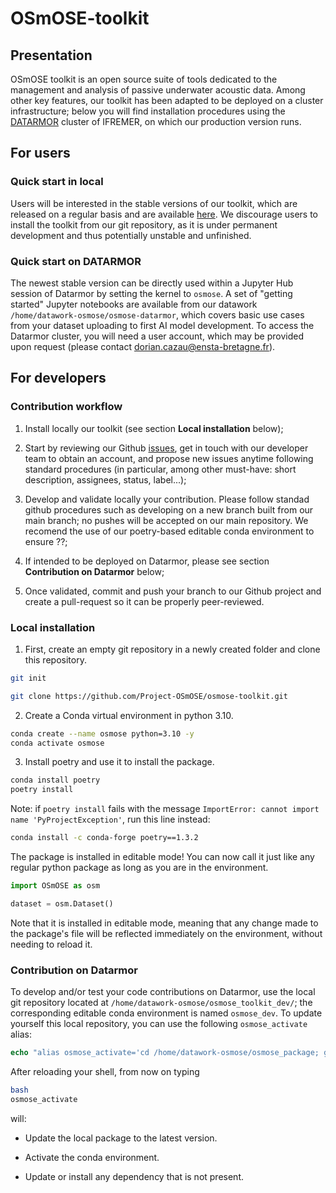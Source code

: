 # OSmOSE-toolkit


## Presentation

OSmOSE toolkit is an open source suite of tools dedicated to the management and analysis of passive underwater acoustic data. Among other key features, our toolkit has been adapted to be deployed on a cluster infrastructure; below you will find installation procedures using the [DATARMOR](https://www.ifremer.fr/fr/infrastructures-de-recherche/le-supercalculateur-datarmor) cluster of IFREMER, on which our production version runs.

## For users

### Quick start  in local

Users will be interested in the stable versions of our toolkit, which are released on a regular basis and are available [here](https://github.com/Project-OSmOSE/osmose-toolkit/releases/tag/v0.1.0). We discourage users to install the toolkit from our git repository, as it is under permanent development and thus potentially unstable and unfinished.

### Quick start on DATARMOR

The newest stable version can be directly used within a Jupyter Hub session of Datarmor by setting the kernel to `osmose`. A set of "getting started" Jupyter notebooks are available from our datawork `/home/datawork-osmose/osmose-datarmor`, which covers basic use cases from your dataset uploading to first AI model development. To access the Datarmor cluster, you will need a user account, which may be provided upon request (please contact dorian.cazau@ensta-bretagne.fr).
 


## For developers

### Contribution workflow

1. Install locally our toolkit (see section **Local installation** below);

2. Start by reviewing our Github [issues](https://github.com/orgs/Project-OSmOSE/projects/6), get in touch with our developer team to obtain an account, and propose new issues anytime following standard procedures (in particular, among other must-have: short description, assignees, status, label...);

3. Develop and validate locally your contribution. Please follow standad github procedures such as developing on a new branch built from our main branch; no pushes will be accepted on our main repository. We recomend the use of our poetry-based editable conda environment to ensure ??;

4. If intended to be deployed on Datarmor, please see section **Contribution on Datarmor** below;

5. Once validated, commit and push your branch to our Github project and create a pull-request so it can be properly peer-reviewed. 
 

### Local installation

1. First, create an empty git repository in a newly created folder and clone this repository.

```bash
git init

git clone https://github.com/Project-OSmOSE/osmose-toolkit.git
```

2. Create a Conda virtual environment in python 3.10.

```bash
conda create --name osmose python=3.10 -y
conda activate osmose
```

3. Install poetry and use it to install the package.

```bash
conda install poetry
poetry install
```

Note: if `poetry install` fails with the message ``ImportError: cannot import name 'PyProjectException'``, run this line instead:

```bash
conda install -c conda-forge poetry==1.3.2
```

The package is installed in editable mode! You can now call it just like any regular python package as long as you are in the environment.

```python
import OSmOSE as osm

dataset = osm.Dataset()
```

Note that it is installed in editable mode, meaning that any change made to the package's file will be reflected immediately on the environment, without needing to reload it. 


### Contribution on Datarmor

To develop and/or test your code contributions on Datarmor, use the local git repository located at `/home/datawork-osmose/osmose_toolkit_dev/`; the corresponding editable conda environment is named `osmose_dev`. To update yourself this local repository, you can use the following `osmose_activate` alias:

```csh
echo "alias osmose_activate='cd /home/datawork-osmose/osmose_package; git checkout main; git pull origin main; . /appli/anaconda/latest/etc/profile.d/conda.sh; conda activate /home/datawork-osmose/conda-env/osmose_dev/; cd -'" >> .bashrc
```

After reloading your shell, from now on typing 
```bash
bash
osmose_activate
``` 
will:

- Update the local package to the latest version.

- Activate the conda environment.

- Update or install any dependency that is not present.

